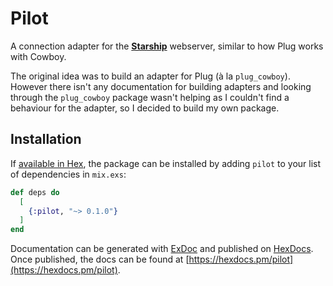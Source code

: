 # Pilot

A connection adapter for the [**Starship**](https://github.com/coby-spotim/starship) webserver, similar to how Plug works with Cowboy.

The original idea was to build an adapter for Plug (à la `plug_cowboy`). However there isn't any documentation for building adapters and looking through the `plug_cowboy` package wasn't helping as I couldn't find a behaviour for the adapter, so I decided to build my own package.

## Installation

If [available in Hex](https://hex.pm/docs/publish), the package can be installed
by adding `pilot` to your list of dependencies in `mix.exs`:

```elixir
def deps do
  [
    {:pilot, "~> 0.1.0"}
  ]
end
```

Documentation can be generated with [ExDoc](https://github.com/elixir-lang/ex_doc)
and published on [HexDocs](https://hexdocs.pm). Once published, the docs can
be found at [https://hexdocs.pm/pilot](https://hexdocs.pm/pilot).

